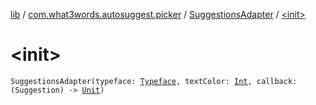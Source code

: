 [lib](../../index.md) / [com.what3words.autosuggest.picker](../index.md) / [SuggestionsAdapter](index.md) / [&lt;init&gt;](./-init-.md)

# &lt;init&gt;

`SuggestionsAdapter(typeface: `[`Typeface`](https://developer.android.com/reference/android/graphics/Typeface.html)`, textColor: `[`Int`](https://kotlinlang.org/api/latest/jvm/stdlib/kotlin/-int/index.html)`, callback: (Suggestion) -> `[`Unit`](https://kotlinlang.org/api/latest/jvm/stdlib/kotlin/-unit/index.html)`)`